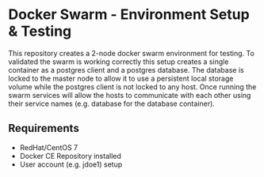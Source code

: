 # Docker Swarm - Environment Setup & Testing

This repository creates a 2-node docker swarm environment for testing. To validated
the swarm is working correctly this setup creates a single container as a postgres client
and a postgres database. The database is locked to the master node to allow it to use a persistent local storage volume while the postgres client is not locked to any host. Once
running the swarm services will allow the hosts to communicate with each other using their
service names (e.g. database for the database container). 

## Requirements

* RedHat/CentOS 7
* Docker CE Repository installed
* User account (e.g. jdoe1) setup
